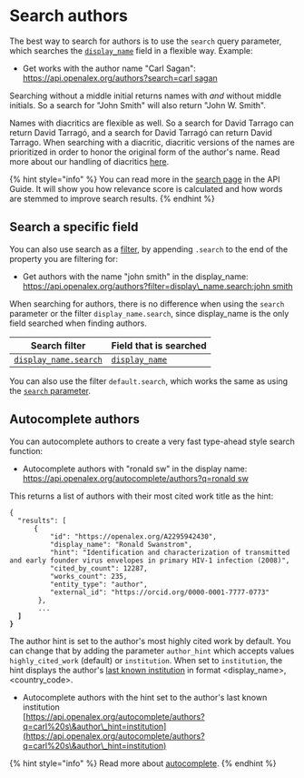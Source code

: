 # Search authors

The best way to search for authors is to use the `search` query parameter, which searches the [`display_name`](../works/work-object/#display\_name) field in a flexible way. Example:

* Get works with the author name "Carl Sagan":\
  [https://api.openalex.org/authors?search=carl sagan](https://api.openalex.org/authors?search=carl%20sagan)

Searching without a middle initial returns names with _and_ without middle initials. So a search for "John Smith" will also return "John W. Smith".

Names with diacritics are flexible as well. So a search for David Tarrago can return David Tarragó, and a search for David Tarragó can return David Tarrago. When searching with a diacritic, diacritic versions of the names are prioritized in order to honor the original form of the author's name. Read more about our handling of diacritics [here](https://blog.ourresearch.org/author-search-in-openalex-improved-handling-of-diacritics-within-names/).

{% hint style="info" %}
You can read more in the [search page](../../how-to-use-the-api/get-lists-of-entities/search-entities.md) in the API Guide. It will show you how relevance score is calculated and how words are stemmed to improve search results.
{% endhint %}

## Search a specific field

You can also use search as a [filter](../../how-to-use-the-api/get-lists-of-entities/filter-entity-lists.md), by appending `.search` to the end of the property you are filtering for:

* Get authors with the name "john smith" in the display\_name:\
  [https://api.openalex.org/authors?filter=display\_name.search:john smith](https://api.openalex.org/authors?filter=display\_name.search:john%20smith)

When searching for authors, there is no difference when using the `search` parameter or the filter `display_name.search`, since display\_name is the only field searched when finding authors.

| Search filter                                                   | Field that is searched                           |
| --------------------------------------------------------------- | ------------------------------------------------ |
| [`display_name.search`](filter-authors.md#display\_name.search) | [`display_name`](author-object.md#display\_name) |

You can also use the filter `default.search`, which works the same as using the [`search` parameter](search-authors.md#search-authors).

## Autocomplete authors

You can autocomplete authors to create a very fast type-ahead style search function:

* Autocomplete authors with "ronald sw" in the display name:\
  [https://api.openalex.org/autocomplete/authors?q=ronald sw](https://api.openalex.org/autocomplete/authors?q=ronald%20sw)

This returns a list of authors with their most cited work title as the hint:

<pre class="language-json"><code class="lang-json">{ 
  "results": [
      {
          "id": "https://openalex.org/A2295942430",
          "display_name": "Ronald Swanstrom",
          "hint": "Identification and characterization of transmitted and early founder virus envelopes in primary HIV-1 infection (2008)",
          "cited_by_count": 12287,
          "works_count": 235,
          "entity_type": "author",
          "external_id": "https://orcid.org/0000-0001-7777-0773"
       },
       ...
<strong>  ]
</strong><strong>}
</strong></code></pre>

The author hint is set to the author's most highly cited work by default. You can change that by adding the parameter `author_hint` which accepts values `highly_cited_work` (default) or `institution`. When set to `institution`, the hint displays the author's [last known institution](author-object.md#last\_known\_institution) in format \<display\_name>, \<country\_code>.

* Autocomplete authors with the hint set to the author's last known institution\
  [https://api.openalex.org/autocomplete/authors?q=carl%20s\&author\_hint=institution](https://api.openalex.org/autocomplete/authors?q=carl%20s\&author\_hint=institution)

{% hint style="info" %}
Read more about [autocomplete](../../how-to-use-the-api/get-lists-of-entities/autocomplete-entities.md).
{% endhint %}
